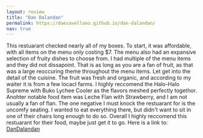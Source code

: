 ```yaml
---
layout: review
title: "Dan Dalandan"
permalink: https://daesavellano.github.io/dan-dalandan/
nav: true
---
```


This restuarant checked nearly all of my boxes. To start, it was affordable, with all items on the menu only costing $7. The menu also had an expansive selection of fruity dishes to choose from. I had multiple of the menu items and they did not dissapoint. That is as long as you are a fan of fruit, as that was a large reoccuring theme throughout the menu items. Let get into the detail of the cuisine. The fruit was fresh and organic, and according to my waiter it is from a few locacl farms. I highly reccomend the Halo-Halo Supreme with Buko Lychee Cooler as the flavors meshed perfectly togethor. Anohter notable food item was Leche Flan with Strawberry, and I am not usually a fan of flan. The one negative I must knock the restuarant for is the uncomfy seating. I wanted to eat everything there, but didn't want to sit in one of their chairs long enough to do so. Overall I highly reccomend this restuarant for their food, maybe just get it to go. Here is a link to:
[DanDalandan](https://daesavellano.github.io/dan-dalandan/)

